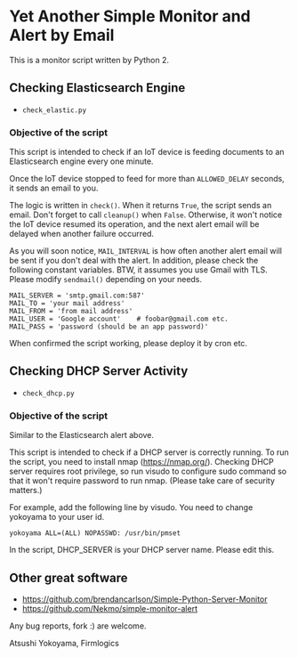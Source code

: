 # Yet Another Simple Monitor and Alert by Email

This is a monitor script written by Python 2.

## Checking Elasticsearch Engine

- ```check_elastic.py```

### Objective of the script

This script is intended to check if an IoT device is feeding documents
to an Elasticsearch engine every one minute.

Once the IoT device stopped to feed for more than ```ALLOWED_DELAY```
seconds, it sends an email to you.

The logic is written in ```check()```.  When it returns ```True```,
the script sends an email.  Don't forget to call ```cleanup()``` when
```False```.  Otherwise, it won't notice the IoT device resumed its
operation, and the next alert email will be delayed when another
failure occurred.

As you will soon notice, ```MAIL_INTERVAL``` is how often another
alert email will be sent if you don't deal with the alert.  In
addition, please check the following constant variables.  BTW, it
assumes you use Gmail with TLS.  Please modify ```sendmail()```
depending on your needs.

````
MAIL_SERVER = 'smtp.gmail.com:587'
MAIL_TO = 'your mail address'
MAIL_FROM = 'from mail address'
MAIL_USER = 'Google account'    # foobar@gmail.com etc.
MAIL_PASS = 'password (should be an app password)'
````

When confirmed the script working, please deploy it by cron etc.

## Checking DHCP Server Activity

- ```check_dhcp.py```

### Objective of the script

Similar to the Elasticsearch alert above.

This script is intended to check if a DHCP server is correctly running.
To run the script, you need to install nmap (https://nmap.org/).
Checking DHCP server requires root privilege, so run visudo to configure
sudo command so that it won't require password to run nmap.  (Please take
care of security matters.)

For example, add the following line by visudo.  You need to change yokoyama
to your user id.

````
yokoyama ALL=(ALL) NOPASSWD: /usr/bin/pmset
````

In the script, DHCP_SERVER is your DHCP server name.  Please edit this.

## Other great software

- https://github.com/brendancarlson/Simple-Python-Server-Monitor
- https://github.com/Nekmo/simple-monitor-alert

Any bug reports, fork :) are welcome.

Atsushi Yokoyama, Firmlogics
